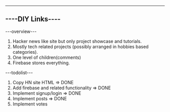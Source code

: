 -----------------
----DIY Links----
-----------------

---overview---

1. Hacker news like site but only project showcase and tutorials.
2. Mostly tech related projects (possibly arranged in hobbies based categories).
3. One level of children(comments)
4. Firebase stores everything.

---todolist---
1. Copy HN site HTML => DONE
2. Add firebase and related functionality => DONE
3. Implement signup/login => DONE
4. Implement posts => DONE
5. Implement votes
